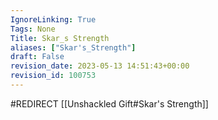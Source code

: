 ```yaml
---
IgnoreLinking: True
Tags: None
Title: Skar_s Strength
aliases: ["Skar's_Strength"]
draft: False
revision_date: 2023-05-13 14:51:43+00:00
revision_id: 100753
---
```


#REDIRECT [[Unshackled Gift#Skar's Strength]]